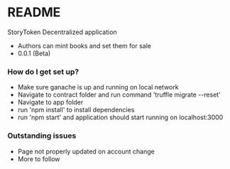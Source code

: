 # README #

StoryToken Decentralized application


* Authors can mint books and set them for sale
* 0.0.1 (Beta)

### How do I get set up? ###

* Make sure ganache is up and running on local network
* Navigate to contract folder and run command 'truffle migrate --reset'
* Navigate to app folder
* run 'npm install' to install dependencies
* run 'npm start' and application should start running on localhost:3000

### Outstanding issues ###

* Page not properly updated on account change
* More to follow
